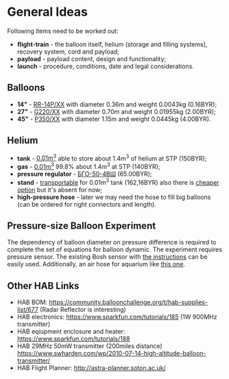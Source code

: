 # General Ideas

Following items need to be worked out:
- **flight-train** - the balloon itself, helium (storage and filling systems), recovery system, cord and payload;
- **payload** - payload content, design and functionality;
- **launch** - procedure, conditions, date and legal considerations.

## Balloons
- **14"** - [RR-14P/XX](http://shar.by/catalog/rr-14p-04-pastel-oranzhevyj) with diameter 0.36m and weight 0.0043kg (0.16BYR);
- **27"** - [G220/XX](http://shar.by/catalog/g220-14-pastel-chyornyj) with diameter 0.70m and weight 0.01955kg (2.00BYR);
- **45"** - [P350/XX](http://shar.by/catalog/p-350-002-olimpijskij-pastel-ekstra) with diameter 1.15m and weight 0.0445kg (4.00BYR).

## Helium
- **tank** - [0.01m<sup>3</sup>](http://shar.by/catalog/ballon-gelievyj-10l) able to store about 1.4m<sup>3</sup> of helium at STP (150BYR);
- **gas** - [0.01m<sup>3</sup>](http://shar.by/catalog/gelij-10-litrov) 99.8% about 1.4m<sup>3</sup> at STP (140BYR);
- **pressure regulator** - [БГО-50-4ВШ](https://shop.oliver.by/cat3/gazovaya-svarka/kopiya-reduktor-aczetilenovyij-s-manometrom-kitaj.html) (65.00BYR);
- **stand** - [transportable](http://donballon.by/product/telezhka-podstavka-dlya-ballona-10l/) for 0.01m<sup>3</sup> tank (162,16BYR) also there is [cheaper option](http://donballon.by/product/podstavka-pod-ballon-10-litrov/) but it's absent for now;
- **high-pressure hose** - later we may need the hose to fill big balloons (can be ordered for right connectors and length).

## Pressure-size Balloon Experiment
The dependency of balloon diameter on pressure difference is required to complete the set of equations for balloon dynamic. The experiment requires pressure sensor. The existing Bosh sensor with [the instructions](http://faradaysclub.com/?p=1325) can be easily used. Additionally, an air hose for aquarium like [this one](https://garfield.by/catalog/akvariumistika/aeratsiya/komplektuyushchie/boyu-rt-shlang.html).

## Other HAB Links
- HAB BOM: https://community.balloonchallenge.org/t/hab-supplies-list/677 (Radar Reflector is interesting)
- HAB electronics: https://www.sparkfun.com/tutorials/185 (1W 900MHz transmitter)
- HAB eqiupment enclosure and heater: https://www.sparkfun.com/tutorials/188
- HAB 29MHz 50mW transmitter (200miles distance) https://www.swharden.com/wp/2010-07-14-high-altitude-balloon-transmitter/
- HAB Flight Planner: http://astra-planner.soton.ac.uk/
